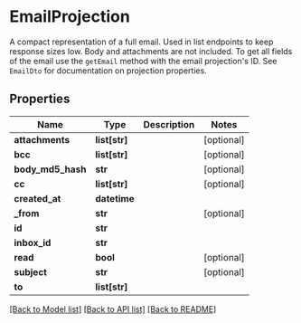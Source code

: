 # EmailProjection

A compact representation of a full email. Used in list endpoints to keep response sizes low. Body and attachments are not included. To get all fields of the email use the `getEmail` method with the email projection's ID. See `EmailDto` for documentation on projection properties.
## Properties
Name | Type | Description | Notes
------------ | ------------- | ------------- | -------------
**attachments** | **list[str]** |  | [optional] 
**bcc** | **list[str]** |  | [optional] 
**body_md5_hash** | **str** |  | [optional] 
**cc** | **list[str]** |  | [optional] 
**created_at** | **datetime** |  | 
**_from** | **str** |  | [optional] 
**id** | **str** |  | 
**inbox_id** | **str** |  | 
**read** | **bool** |  | [optional] 
**subject** | **str** |  | [optional] 
**to** | **list[str]** |  | 

[[Back to Model list]](../README.md#documentation-for-models) [[Back to API list]](../README.md#documentation-for-api-endpoints) [[Back to README]](../README.md)


